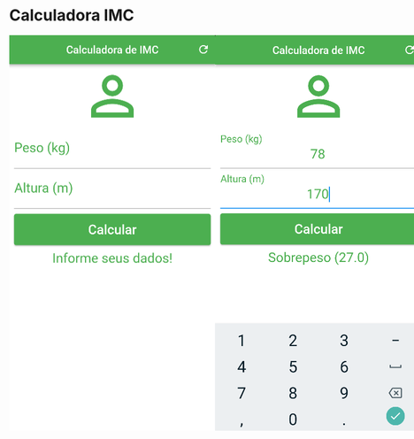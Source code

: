 # Calculadora IMC 
<div style="display:flex;">
<img src="./screenshots/1.png"/>
<img src="./screenshots/2.png"/>
</div>